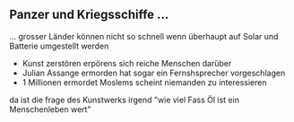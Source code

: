 ## Panzer und Kriegsschiffe ...

... grosser Länder können nicht so schnell wenn überhaupt auf Solar und Batterie umgestellt werden

* Kunst zerstören erpörens sich reiche Menschen darüber
* Julian Assange ermorden hat sogar ein Fernshsprecher vorgeschlagen
* 1 Millionen ermordet Moslems scheint niemanden zu interessieren

da ist die frage des Kunstwerks irgend "wie viel Fass Öl ist ein Menschenleben wert"


